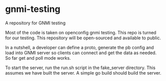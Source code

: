 # gnmi-testing
A repository for GNMI testing

Most of the code is taken on openconfig gnmi testing. This repo is turned for our testing.
This repository will be open-sourced and available to public.

In a nutshell, a developer can define a proto, generate the pb config and load into GNMI
server so clients can connect and get the data as needed.
So far get and poll mode works.

To start the server, run the run.sh script in the fake_server directory. This assumes we have
built the server. A simple go build should build the server.


